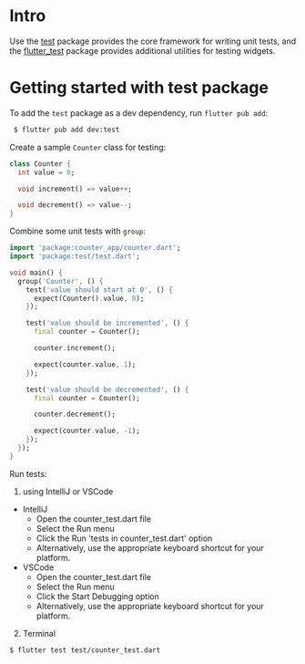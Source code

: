 # Intro

Use the [test](https://pub.dev/packages/test) package provides the core framework for writing unit tests, and the [flutter_test](https://api.flutter.dev/flutter/flutter_test/flutter_test-library.html) package provides additional utilities for testing widgets.

# Getting started with test package

To add the `test` package as a dev dependency, run `flutter pub add`:

```bash
 $ flutter pub add dev:test
 ```

Create a sample `Counter` class for testing:

```dart
class Counter {
  int value = 0;

  void increment() => value++;

  void decrement() => value--;
}
```

Combine some unit tests with `group`:

```dart
import 'package:counter_app/counter.dart';
import 'package:test/test.dart';

void main() {
  group('Counter', () {
    test('value should start at 0', () {
      expect(Counter().value, 0);
    });

    test('value should be incremented', () {
      final counter = Counter();

      counter.increment();

      expect(counter.value, 1);
    });

    test('value should be decremented', () {
      final counter = Counter();

      counter.decrement();

      expect(counter.value, -1);
    });
  });
}
```

Run tests:

1. using IntelliJ or VSCode
  - IntelliJ
    - Open the counter_test.dart file
    - Select the Run menu
    - Click the Run 'tests in counter_test.dart' option
    - Alternatively, use the appropriate keyboard shortcut for your platform.
  - VSCode
    - Open the counter_test.dart file
    - Select the Run menu
    - Click the Start Debugging option
    - Alternatively, use the appropriate keyboard shortcut for your platform.

2. Terminal 

```bash
$ flutter test test/counter_test.dart
```
